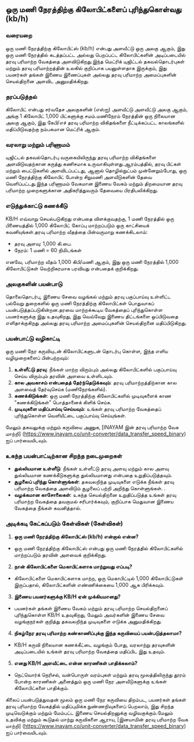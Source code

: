 ## ஒரு மணி நேரத்திற்கு கிலோபிட்களைப் புரிந்துகொள்வது (kb/h)

### வரையறை
ஒரு மணி நேரத்திற்கு கிலோபிட்ஸ் (kb/h) என்பது அளவீட்டு ஒரு அலகு ஆகும், இது ஒரு மணி நேரத்தில் கடத்தப்பட்ட அல்லது பெறப்பட்ட கிலோபிட்களின் அடிப்படையில் தரவு பரிமாற்ற வேகத்தை அளவிடுகிறது.இந்த மெட்ரிக் டிஜிட்டல் தகவல்தொடர்புகள் மற்றும் தரவு பரிமாற்றத்தின் உலகில் குறிப்பாக பயனுள்ளதாக இருக்கும், இது பயனர்கள் தங்கள் இணைய இணைப்புகள் அல்லது தரவு பரிமாற்ற அமைப்புகளின் செயல்திறனை அளவிட அனுமதிக்கிறது.

### தரப்படுத்தல்
கிலோபிட் என்பது சர்வதேச அலகுகளின் (எஸ்ஐ) அளவீட்டு அளவீட்டு அலகு ஆகும், அங்கு 1 கிலோபிட் 1,000 பிட்களுக்கு சமம்.மணிநேரம் நேரத்தின் ஒரு நிலையான அலகு ஆகும், இது கேபி/எச் தரவு பரிமாற்ற விகிதங்களை நீட்டிக்கப்பட்ட காலங்களில் மதிப்பிடுவதற்கு நம்பகமான மெட்ரிக் ஆகும்.

### வரலாறு மற்றும் பரிணாமம்
டிஜிட்டல் தகவல்தொடர்பு வருகையிலிருந்து தரவு பரிமாற்ற விகிதங்களை அளவிடுவதற்கான கருத்து கணிசமாக உருவாகியுள்ளது.ஆரம்பத்தில், தரவு பிட்கள் மற்றும் பைட்டுகளில் அளவிடப்பட்டது, ஆனால் தொழில்நுட்பம் முன்னேறும்போது, ​​ஒரு மணி நேரத்திற்கு கிலோபிட் போன்ற சிறுமணி அளவீடுகளின் தேவை வெளிப்பட்டது.இந்த பரிணாமம் வேகமான இணைய வேகம் மற்றும் திறமையான தரவு பரிமாற்ற முறைகளுக்கான அதிகரித்துவரும் தேவையை பிரதிபலிக்கிறது.

### எடுத்துக்காட்டு கணக்கீடு
KB/H எவ்வாறு செயல்படுகிறது என்பதை விளக்குவதற்கு, 1 மணி நேரத்தில் ஒரு பிணையத்தில் 1,000 கிலோபிட் கோப்பு மாற்றப்படும் ஒரு காட்சியைக் கவனியுங்கள்.தரவு பரிமாற்ற வீதத்தை பின்வருமாறு கணக்கிடலாம்:

- தரவு அளவு: 1,000 கி.பை.
- நேரம்: 1 மணி = 60 நிமிடங்கள்

எனவே, பரிமாற்ற வீதம் 1,000 கிபி/மணி ஆகும், இது ஒரு மணி நேரத்தில் 1,000 கிலோபிட்டுகள் வெற்றிகரமாக பரவியது என்பதைக் குறிக்கிறது.

### அலகுகளின் பயன்பாடு
தொலைதொடர்பு, இணைய சேவை வழங்கல் மற்றும் தரவு பகுப்பாய்வு உள்ளிட்ட பல்வேறு துறைகளில் ஒரு மணி நேரத்திற்கு கிலோபிட்கள் பொதுவாகப் பயன்படுத்தப்படுகின்றன.தரவை மாற்றக்கூடிய வேகத்தைப் புரிந்துகொள்ள பயனர்களுக்கு இது உதவுகிறது, இது வெவ்வேறு இணைய திட்டங்களை ஒப்பிடுவதை எளிதாக்குகிறது அல்லது தரவு பரிமாற்ற அமைப்புகளின் செயல்திறனை மதிப்பிடுகிறது.

### பயன்பாட்டு வழிகாட்டி
ஒரு மணி நேர கருவியுடன் கிலோபிட்களுடன் தொடர்பு கொள்ள, இந்த எளிய வழிமுறைகளைப் பின்பற்றவும்:

1. **உள்ளீட்டு தரவு**: நீங்கள் மாற்ற விரும்பும் அல்லது கிலோபிட்களில் பகுப்பாய்வு செய்ய விரும்பும் தரவின் அளவை உள்ளிடவும்.
2. **கால அவகாசம் என்பதைத் தேர்ந்தெடுக்கவும்**: தரவு பரிமாற்றத்திற்கான கால அளவைத் தேர்வுசெய்க (மணிநேரங்களில்).
3. **கணக்கிடுங்கள்**: ஒரு மணி நேரத்திற்கு கிலோபிட்களில் முடிவுகளைக் காண “கணக்கிடுங்கள்” பொத்தானைக் கிளிக் செய்க.
4. **முடிவுகளை மதிப்பாய்வு செய்யவும்**: உங்கள் தரவு பரிமாற்ற வேகத்தைப் புரிந்துகொள்ள வெளியீட்டை பகுப்பாய்வு செய்யுங்கள்.

மேலும் தகவலுக்கு மற்றும் கருவியை அணுக, [INAYAM இன் தரவு பரிமாற்ற வேக மாற்றி] (https://www.inayam.co/unit-converter/data_transfer_speed_binary) ஐப் பார்வையிடவும்.

### உகந்த பயன்பாட்டிற்கான சிறந்த நடைமுறைகள்
- **துல்லியமான உள்ளீடு**: நீங்கள் உள்ளீட்டு தரவு அளவு மற்றும் கால அளவு துல்லியமான கணக்கீடுகளுக்கு துல்லியமானது என்பதை உறுதிப்படுத்தவும்.
- **சூழலைப் புரிந்து கொள்ளுங்கள்**: தகவலறிந்த முடிவுகளை எடுக்க நீங்கள் தரவு பரிமாற்ற வேகத்தை அளவிடும் சூழலைப் பற்றி அறிந்து கொள்ளுங்கள்.
.
- **வழக்கமான காசோலைகள்**: உகந்த செயல்திறனை உறுதிப்படுத்த உங்கள் தரவு பரிமாற்ற வேகத்தை தவறாமல் சரிபார்க்கவும், குறிப்பாக மெதுவான இணைய வேகத்தை நீங்கள் கவனித்தால்.

### அடிக்கடி கேட்கப்படும் கேள்விகள் (கேள்விகள்)

1. **ஒரு மணி நேரத்திற்கு கிலோபிட்ஸ் (kb/h) என்றால் என்ன?**
- ஒரு மணி நேரத்திற்கு கிலோபிட்ஸ் என்பது ஒரு மணி நேரத்தில் கிலோபிட்களில் மாற்றப்படும் தரவின் அளவைக் குறிக்கிறது.

2. **நான் கிலோபிட்களை மெகாபிட்களாக மாற்றுவது எப்படி?**
- கிலோபிட்களை மெகாபிட்களாக மாற்ற, ஒரு மெகாபிட்டில் 1,000 கிலோபிட்டுகள் இருப்பதால், கிலோபிட்களின் எண்ணிக்கையை 1,000 ஆக பிரிக்கவும்.

3. **இணைய பயனர்களுக்கு KB/H ஏன் முக்கியமானது?**
- பயனர்கள் தங்கள் இணைய வேகம் மற்றும் தரவு பரிமாற்ற செயல்திறனைப் புரிந்துகொள்ள KB/H உதவுகிறது, மேலும் அவர்களின் இணைய சேவை வழங்குநர்கள் குறித்து தகவலறிந்த முடிவுகளை எடுக்க அனுமதிக்கிறது.

4. **நிகழ்நேர தரவு பரிமாற்ற கண்காணிப்புக்கு இந்த கருவியைப் பயன்படுத்தலாமா?**
- KB/H கருவி நிலையான கணக்கீட்டை வழங்கும் போது, ​​வரலாற்று தரவுகளின் அடிப்படையில் உங்கள் தரவு பரிமாற்ற வேகத்தை மதிப்பிட இது உதவும்.

5. **எனது KB/H அளவீட்டை என்ன காரணிகள் பாதிக்கலாம்?**
- நெட்வொர்க் நெரிசல், வன்பொருள் வரம்புகள் மற்றும் தரவு மூலத்திலிருந்து தூரம் போன்ற காரணிகள் அனைத்தும் ஒரு மணி நேர அளவீடுகளுக்கு உங்கள் கிலோபிட்களை பாதிக்கும்.

கிலைப் பயன்படுத்துவதன் மூலம் ஒரு மணி நேர கருவியை திறம்பட, பயனர்கள் தங்கள் தரவு பரிமாற்ற வேகத்தில் மதிப்புமிக்க நுண்ணறிவுகளைப் பெறலாம், இது சிறந்த முடிவெடுக்கும் மற்றும் மேம்பட்ட இணைய செயல்திறனுக்கு வழிவகுக்கும்.மேலும் உதவிக்கு மற்றும் கூடுதல் மாற்று கருவிகளை ஆராய, [இனயாமின் தரவு பரிமாற்ற வேக மாற்றி] (https://www.inayam.co/unit-converter/data_transfer_speed_binary) ஐப் பார்வையிடவும்.
